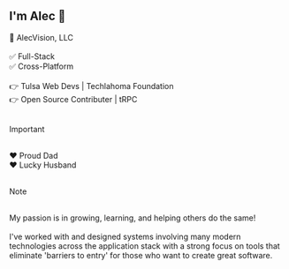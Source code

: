 I'm Alec 👋
---
🏢 AlecVision, LLC
</br>
</br>
✅ Full-Stack
</br>
✅ Cross-Platform
</br>
</br>
👉 Tulsa Web Devs | Techlahoma Foundation
</br>
👉 Open Source Contributer | tRPC
</br>
</br>
> [!IMPORTANT]
> </br>
> ❤️ Proud Dad
> </br>
> ❤️ Lucky Husband

</br>

> [!NOTE]
>  </br>
>  My passion is in growing, learning, and helping others do the same!
>  </br>
>  </br>
>  I've worked with and designed systems involving many modern technologies across the application stack with a strong focus on tools that eliminate 'barriers to entry' for those who want to create great software.

<!--
**alecvision/AlecVision** is a ✨ _special_ ✨ repository because its `README.md` (this file) appears on your GitHub profile.

Here are some ideas to get you started:

- 🔭 I’m currently working on ...
- 🌱 I’m currently learning ...
- 👯 I’m looking to collaborate on ...
- 🤔 I’m looking for help with ...
- 💬 Ask me about ...
- 📫 How to reach me: ...
- 😄 Pronouns: ...
- ⚡ Fun fact: ...
-->

